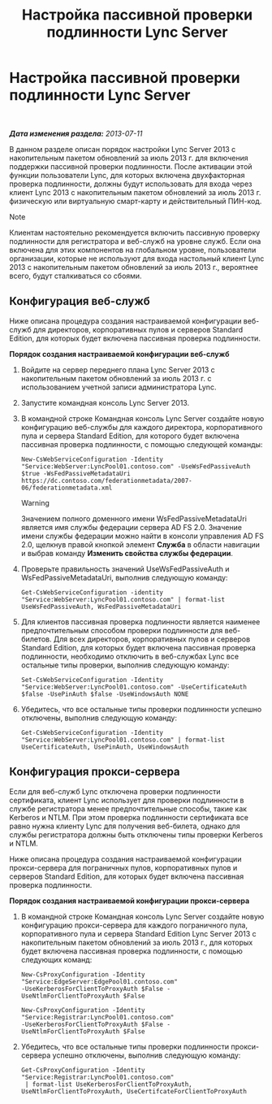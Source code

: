﻿---
title: Настройка пассивной проверки подлинности Lync Server
TOCTitle: Настройка пассивной проверки подлинности Lync Server
ms:assetid: 9a904b8d-9fce-4abf-be73-5c8e48cfb53a
ms:mtpsurl: https://technet.microsoft.com/ru-ru/library/Dn308569(v=OCS.15)
ms:contentKeyID: 56270590
ms.date: 05/19/2016
mtps_version: v=OCS.15
ms.translationtype: HT
---

# Настройка пассивной проверки подлинности Lync Server

 

_**Дата изменения раздела:** 2013-07-11_

В данном разделе описан порядок настройки Lync Server 2013 с накопительным пакетом обновлений за июль 2013 г. для включения поддержки пассивной проверки подлинности. После активации этой функции пользователи Lync, для которых включена двухфакторная проверка подлинности, должны будут использовать для входа через клиент Lync 2013 с накопительным пакетом обновлений за июль 2013 г. физическую или виртуальную смарт-карту и действительный ПИН-код.

> [!NOTE]  
> Клиентам настоятельно рекомендуется включить пассивную проверку подлинности для регистратора и веб-служб на уровне служб. Если она включена для этих компонентов на глобальном уровне, пользователи организации, которые не используют для входа настольный клиент Lync 2013 с накопительным пакетом обновлений за июль 2013 г., вероятнее всего, будут сталкиваться со сбоями.

## Конфигурация веб-служб

Ниже описана процедура создания настраиваемой конфигурации веб-служб для директоров, корпоративных пулов и серверов Standard Edition, для которых будет включена пассивная проверка подлинности.

**Порядок создания настраиваемой конфигурации веб-служб**

1.  Войдите на сервер переднего плана Lync Server 2013 с накопительным пакетом обновлений за июль 2013 г. с использованием учетной записи администратора Lync.

2.  Запустите командная консоль Lync Server 2013.

3.  В командной строке Командная консоль Lync Server создайте новую конфигурацию веб-службы для каждого директора, корпоративного пула и сервера Standard Edition, для которого будет включена пассивная проверка подлинности, с помощью следующей команды:
    
        New-CsWebServiceConfiguration -Identity "Service:WebServer:LyncPool01.contoso.com" -UseWsFedPassiveAuth $true -WsFedPassiveMetadataUri https://dc.contoso.com/federationmetadata/2007-06/federationmetadata.xml
    
    > [!WARNING]  
    > Значением полного доменного имени WsFedPassiveMetadataUri является имя службы федерации сервера AD FS 2.0. Значение имени службы федерации можно найти в консоли управления AD FS 2.0, щелкнув правой кнопкой элемент <strong>Служба</strong> в области навигации и выбрав команду <strong>Изменить свойства службы федерации</strong>.

4.  Проверьте правильность значений UseWsFedPassiveAuth и WsFedPassiveMetadataUri, выполнив следующую команду:
    
        Get-CsWebServiceConfiguration -identity "Service:WebServer:LyncPool01.contoso.com" | format-list UseWsFedPassiveAuth, WsFedPassiveMetadataUri

5.  Для клиентов пассивная проверка подлинности является наименее предпочтительным способом проверки подлинности для веб-билетов. Для всех директоров, корпоративных пулов и серверов Standard Edition, для которых будет включена пассивная проверка подлинности, необходимо отключить в веб-службах Lync все остальные типы проверки, выполнив следующую команду:
    
        Set-CsWebServiceConfiguration -Identity "Service:WebServer:LyncPool01.contoso.com" -UseCertificateAuth $false -UsePinAuth $false -UseWindowsAuth NONE

6.  Убедитесь, что все остальные типы проверки подлинности успешно отключены, выполнив следующую команду:
    
        Get-CsWebServiceConfiguration -Identity "Service:WebServer:LyncPool01.contoso.com" | format-list UseCertificateAuth, UsePinAuth, UseWindowsAuth

## Конфигурация прокси-сервера

Если для веб-служб Lync отключена проверки подлинности сертификата, клиент Lync использует для проверки подлинности в службе регистратора менее предпочтительные способы, такие как Kerberos и NTLM. При этом проверка подлинности сертификата все равно нужна клиенту Lync для получения веб-билета, однако для службы регистратора должны быть отключены типы проверки Kerberos и NTLM.

Ниже описана процедура создания настраиваемой конфигурации прокси-сервера для пограничных пулов, корпоративных пулов и серверов Standard Edition, для которых будет включена пассивная проверка подлинности.

**Порядок создания настраиваемой конфигурации прокси-сервера**

1.  В командной строке Командная консоль Lync Server создайте новую конфигурацию прокси-сервера для каждого пограничного пула, корпоративного пула и сервера Standard Edition Lync Server 2013 с накопительным пакетом обновлений за июль 2013 г., для которых будет включена пассивная проверка подлинности, с помощью следующих команд:
    
        New-CsProxyConfiguration -Identity "Service:EdgeServer:EdgePool01.contoso.com" 
        -UseKerberosForClientToProxyAuth $False -UseNtlmForClientToProxyAuth $False
    
        New-CsProxyConfiguration -Identity "Service:Registrar:LyncPool01.contoso.com" 
        -UseKerberosForClientToProxyAuth $False -UseNtlmForClientToProxyAuth $False

2.  Убедитесь, что все остальные типы проверки подлинности прокси-сервера успешно отключены, выполнив следующую команду:
    
        Get-CsProxyConfiguration -Identity "Service:Registrar:LyncPool01.contoso.com"
         | format-list UseKerberosForClientToProxyAuth, UseNtlmForClientToProxyAuth, UseCertifcateForClientToProxyAuth

